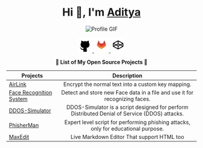 <div> 
<h1 align="center">Hi 👋, I'm <a href="https://bento.me/adityasinh" target="_blank">Aditya</a></h1>

<!-- Hey, wait a minute! What are you doing in my README.md file? Tell me, you're copying my content, right? I know it! -->

<p align="center">
  <img src="https://github.com/user-attachments/assets/62e7112a-2522-475f-a4fb-9000ead0ea5e" alt="Profile GIF" width="150" />
</p>

<p align="center">
  <a href="https://github.com/Adityasinh-Sodha" target="_blank">
    <img src="assets/github3.png" alt="GitHub" width="40" />
  </a>
  <a href="https://gitlab.com/Adityasinh-Sodha" target="_blank">
    <img src="assets/gitlab.png" alt="GitLab" width="40" />
  </a>
  <a href="https://codepen.io/Adityasinh-Sodha" target="_blank">
    <img src="assets/codepen.png" alt="CodePen" width="40" />
  </a>
</p>

<div> <p align="center"><b>🌟 List of My Open Source Projects 🌟</b></p> </div>
<div align="center">

| Projects  | Description  |
| ------------- |:-------------:|
| [AirLink](https://airlink.up.railway.app/)      | Encrypt the normal text into a custom key mapping.|
| [Face Recognition System](https://github.com/Adityasinh-Sodha/Face-Recognition-System/)| Detect and store new Face data in a file and use it for recognizing faces. |
| [DDOS-Simulator](https://github.com/Adityasinh-Sodha/DDOS-Simulator)      | DDOS-Simulator is a script designed for perform Distributed Denial of Service (DDOS) attacks. |
| [PhisherMan](https://github.com/Adityasinh-Sodha/PhisherMan)       |   Expert level script for performing phishing attacks, only for educational purpose.             |
| [MaxEdit](https://adityasinh-sodha.github.io/MaxEdit/)       |   Live Markdown Editor That support HTML too |


</div>
